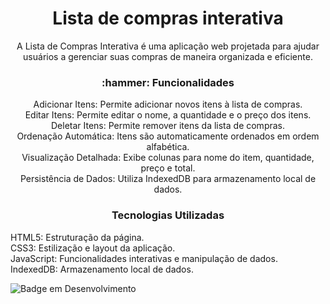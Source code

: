 
<h1 align="center">Lista de compras interativa</h1>

<p align="center">A Lista de Compras Interativa é uma aplicação web projetada para ajudar usuários a gerenciar suas compras de maneira organizada e eficiente.</p>

<h3 align="center"> :hammer: Funcionalidades</h3>
<p align="center">Adicionar Itens: Permite adicionar novos itens à lista de compras.</br>
Editar Itens: Permite editar o nome, a quantidade e o preço dos itens.</br>
Deletar Itens: Permite remover itens da lista de compras.</br>
Ordenação Automática: Itens são automaticamente ordenados em ordem alfabética.</br>
Visualização Detalhada: Exibe colunas para nome do item, quantidade, preço e total.</br>
Persistência de Dados: Utiliza IndexedDB para armazenamento local de dados.</br></p>


<h3 align="center">Tecnologias Utilizadas</h3>
HTML5: Estruturação da página.</br>
CSS3: Estilização e layout da aplicação.</br>
JavaScript: Funcionalidades interativas e manipulação de dados.</br>
IndexedDB: Armazenamento local de dados.</br>

![Badge em Desenvolvimento](http://img.shields.io/static/v1?label=STATUS&message=EM%20DESENVOLVIMENTO&color=GREEN&style=for-the-badge)

